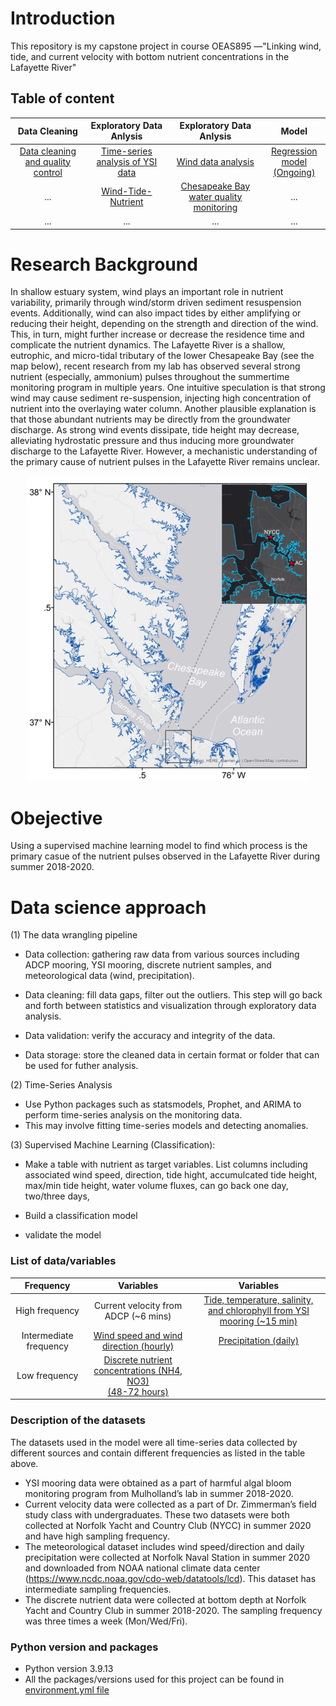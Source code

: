 # Introduction
This repository is my capstone project in course OEAS895 —"Linking wind, tide, and current velocity with bottom nutrient concentrations in the Lafayette River" 

## Table of content
|Data Cleaning|Exploratory Data Anlysis |Exploratory Data Anlysis |                                                                              Model                                                                               |
|:-----------------:|:-------------------------------------:|:------------------------:|:----------------------------------------------------------------------------------------------------------------------------------------------------------------:|
|[Data cleaning and quality control](https://github.com/Zhu-Yifan/Lafayette_River_Time_Series_Analysis/blob/master/notebooks/Data_cleaning_quality_control.ipynb)|[Time-series analysis of YSI data](https://github.com/Zhu-Yifan/Lafayette_River_Time_Series_Analysis/blob/master/notebooks/Time_Series_Analysis.ipynb)|[Wind data analysis](https://github.com/Zhu-Yifan/Lafayette_River_Time_Series_Analysis/blob/master/notebooks/Wind_Analysis.ipynb)| [Regression model <br> (Ongoing)](https://github.com/Zhu-Yifan/Lafayette_River_Time_Series_Analysis/blob/master/notebooks/Wind_Tide_Nutrient_Part02_Model.ipynb) |
|...|[Wind-Tide-Nutrient](https://github.com/Zhu-Yifan/Lafayette_River_Time_Series_Analysis/blob/master/notebooks/Wind_Tide_Nutrient_Part01_EDA.ipynb)|[Chesapeake Bay water quality monitoring ](https://github.com/Zhu-Yifan/Lafayette_River_Time_Series_Analysis/blob/master/notebooks/Chesapeake_Bay_Program_Water_Quality_EDA.ipynb)|                                                                               ...                                                                                |
|...|...|...|                                                                               ...                                                                                |


# Research Background
In shallow estuary system, wind plays an important role in nutrient variability, primarily through wind/storm driven sediment resuspension events. Additionally, wind can also impact tides by either amplifying or reducing their height, depending on the strength and direction of the wind. This, in turn, might further increase or decrease the residence time and complicate the nutrient dynamics. The Lafayette River is a shallow, eutrophic, and micro-tidal tributary of the lower Chesapeake Bay (see the map below), recent research from my lab has observed several strong nutrient (especially, ammonium) pulses throughout the summertime monitoring program in multiple years. One intuitive speculation is that strong wind may cause sediment re-suspension, injecting high concentration of nutrient into the overlaying water column. Another plausible explanation is that those abundant nutrients may be directly from the groundwater discharge. As strong wind events dissipate, tide height may decrease, alleviating hydrostatic pressure and thus inducing more groundwater discharge to the Lafayette River. However, a mechanistic understanding of the primary cause of nutrient pulses in the Lafayette River remains unclear. 

<p align="center">
  <img src="https://github.com/Zhu-Yifan/Lafayette_River_Time_Series_Analysis/blob/master/figures/Lafayette%20River_map.png" alt="Figure 1. Study area, showing two sampling sites, one at the Norfolk Yacht and Country Club (NYCC), near the mouth of the Lafayette River, and another at Ashland Circle (AC), near the headwaters of the Lafayette River. ">
</p>



# Obejective

Using a supervised machine learning model to find which process is the primary casue of the nutrient pulses observed in the Lafayette River during summer 2018-2020.
# Data science approach
  (1) The data wrangling pipeline
  
  
 * Data collection: gathering raw data from various sources including ADCP mooring, YSI mooring, discrete nutrient samples, and meteorological data (wind,     precipitation).  
  
 * Data cleaning: fill data gaps, filter out the outliers. This step will go back and forth between statistics and visualization through exploratory data analysis.  
  
 * 	Data validation: verify the accuracy and integrity of the data.   
  
 * 	Data storage: store the cleaned data in certain format or folder that can be used for futher analysis.
 
 (2) Time-Series Analysis
 * Use Python packages such as statsmodels, Prophet, and ARIMA to perform time-series analysis on the monitoring data.
 * This may involve fitting time-series models and detecting anomalies.
 
 
 (3) Supervised Machine Learning (Classification):
 
 * Make a table with nutrient as target variables. List columns including associated wind speed, direction, tide hight, accumulcated tide height, max/min tide height, water volume fluxes, can go back one day, two/three days,  
 
 * Build a classification model  
 
 * validate the model


### List of data/variables
|Frequency|Variables|Variables|
|:-----------------:|:-------------------------------------:|:------------------------:|
|High frequency|Current velocity from ADCP (~6 mins)|[Tide, temperature, salinity, and chlorophyll from YSI mooring (~15 min)](https://github.com/Zhu-Yifan/Lafayette_River_Time_Series_Analysis/tree/master/data/interim/Mooring_2020)|
|Intermediate frequency  |[Wind speed and wind direction (hourly)](https://github.com/Zhu-Yifan/Lafayette_River_Time_Series_Analysis/blob/master/data/external/Wind_hourly_2020.csv)|[Precipitation (daily)](https://github.com/Zhu-Yifan/Lafayette_River_Time_Series_Analysis/blob/master/data/external/Precipitation_daily_2020.csv)|
|Low frequency |[Discrete nutrient concentrations (NH4, NO3) <br> (48-72 hours)](https://github.com/Zhu-Yifan/Lafayette_River_Time_Series_Analysis/blob/master/data/processed/Nutrient_2020_V4.CSV) |

### Description of the datasets 
  The datasets used in the model were all time-series data collected by different sources and contain different frequencies as listed in the table above.
  
  * YSI mooring data were obtained as a part of harmful algal bloom monitoring program from Mulholland’s lab in summer 2018-2020. 
  * Current velocity data were collected  as a part of Dr. Zimmerman’s field study class with undergraduates. These two datasets were both collected at Norfolk Yacht and Country Club (NYCC) in summer 2020 and have high sampling frequency. 
  * The meteorological dataset includes wind speed/direction and daily precipitation were collected at Norfolk Naval Station in summer 2020 and downloaded from NOAA national climate data center (https://www.ncdc.noaa.gov/cdo-web/datatools/lcd). This dataset has intermediate sampling frequencies. 
  * The discrete nutrient data were collected at bottom depth at Norfolk Yacht and Country Club in summer 2018-2020. The sampling frequency was three times a week (Mon/Wed/Fri). 

### Python version and packages

* Python version 3.9.13
* All the packages/versions used for this project can be found in [environment.yml file](https://github.com/Zhu-Yifan/Lafayette_River_Time_Series_Analysis/blob/master/environment.yml) 